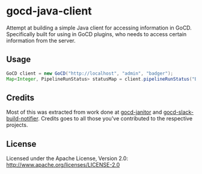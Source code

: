 # gocd-java-client

Attempt at building a simple Java client for accessing information in GoCD. Specifically built for using in GoCD plugins, who needs to access certain information from the server.

## Usage
```java
GoCD client = new GoCD("http://localhost", "admin", "badger");
Map<Integer, PipelineRunStatus> statusMap = client.pipelineRunStatus("Build-Linux");
```

## Credits
Most of this was extracted from work done at [gocd-janitor](https://github.com/ashwanthkumar/gocd-janitor) and [gocd-slack-build-notifier](https://github.com/ashwanthkumar/gocd-slack-build-notifier). Credits goes to all those you've contributed to the respective projects.

## License
Licensed under the Apache License, Version 2.0: http://www.apache.org/licenses/LICENSE-2.0
